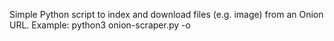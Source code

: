 Simple Python script to index and download files (e.g. image) from an Onion URL.
Example: python3 onion-scraper.py -o <folder to download to> <onion URL>

